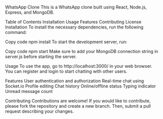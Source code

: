 WhatsApp Clone
This is a WhatsApp clone built using React, Node.js, Express, and MongoDB.

Table of Contents
Installation
Usage
Features
Contributing
License
Installation
To install the necessary dependencies, run the following command:

Copy code
npm install
To start the development server, run:

Copy code
npm start
Make sure to add your MongoDB connection string in server.js before starting the server.

Usage
To use the app, go to http://localhost:3000/ in your web browser. You can register and login to start chatting with other users.

Features
User authentication and authorization
Real-time chat using Socket.io
Profile editing
Chat history
Online/offline status
Typing indicator
Unread message count

Contributing
Contributions are welcome! If you would like to contribute, please fork the repository and create a new branch. Then, submit a pull request describing your changes.
